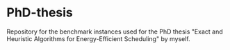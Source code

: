 # PhD-thesis

Repository for the benchmark instances used for the PhD thesis "Exact and Heuristic Algorithms for Energy-Efficient Scheduling" by myself.